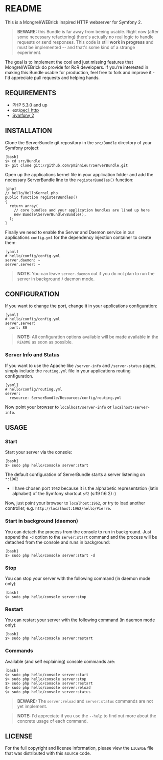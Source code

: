 README
======

This is a Mongrel/WEBrick inspired HTTP webserver for Symfony 2.

> **BEWARE:** this Bundle is far away from beeing usable. Right now (after some
> necessary refactoring) there's actually no real logic to handle requests or
> send responses. This code is still **work in progress** and must be
> implemented -- and that's some kind of a strange experiment.

The goal is to implement the cool and just missing features that Mongrel/WEBrick
do provide for RoR developers. If you're interested in making this Bundle usable
for production, feel free to fork and improve it - I'd appreciate pull requests
and helping hands.


REQUIREMENTS
------------

 * PHP 5.3.0 and up
 * ext/[pecl_http][1]
 * [Symfony 2][2]


INSTALLATION
------------

Clone the ServerBundle git repository in the `src/Bundle` directory of your
Symfony project:

    [bash]
    $> cd src/Bundle
    $> git clone git://github.com/pminnieur/ServerBundle.git


Open up the applications kernel file in your application folder and add the
necessary ServerBundle line to the `registerBundles()` function:

    [php]
    // hello/HelloKernel.php
    public function registerBundles()
    {
      return array(
        // core bundles and your application bundles are lined up here
        new Bundle\ServerBundle\Bundle(),
      );
    }


Finally we need to enable the Server and Daemon service in our applications
`config.yml` for the dependency injection container to create them:

    [yaml]
    # hello/config/config.yml
    server.daemon: ~
    server.server: ~

> **NOTE:** You can leave `server.daemon` out if you do not plan to run the
> server in background / daemon mode.


CONFIGURATION
-------------

If you want to change the port, change it in your applications configuration:

    [yaml]
    # hello/config/config.yml
    server.server:
      port: 80


> **NOTE:** All configuration options available will be made available in the
> `README` as soon as possible.


### Server Info and Status

If you want to use the Apache like `/server-info` and `/server-status` pages,
simply include the `routing.yml` file in your applications routing configuration.

    [yaml]
    # hello/config/routing.yml
    server:
      resource: ServerBundle/Resources/config/routing.yml


Now point your browser to `localhost/server-info` or `localhost/server-info`. 


USAGE
-----

### Start

Start your server via the console:

    [bash]
    $> sudo php hello/console server:start


The default configuration of ServerBundle starts a server listening on `*:1962`
- I have chosen port `1962` because it is the alphabetic representation
(latin alphabet) of the Symfony shortcut `sf2` (s:19 f:6 2) :)

Now, just point your browser to `localhost:1962`, or try to load another
controller, e.g. `http://localhost:1962/hello/Pierre`.


### Start in background (daemon)
You can detach the process from the console to run in background. Just append
the `-d` option to the `server:start` command and the process will be detached
from the console and runs in background:

    [bash]
    $> sudo php hello/console server:start -d


### Stop

You can stop your server with the following command (in daemon mode only):

    [bash]
    $> sudo php hello/console server:stop


### Restart

You can restart your server with the following command (in daemon mode only):

    [bash]
    $> sudo php hello/console server:restart


### Commands

Available (and self explaining) console commands are:

    [bash]
    $> sudo php hello/console server:start
    $> sudo php hello/console server:stop
    $> sudo php hello/console server:restart
    $> sudo php hello/console server:reload
    $> sudo php hello/console server:status


> **BEWARE:** The `server:reload` and `server:status` commands are not yet
> implement.

> **NOTE:** I'd appreciate if you use the `--help` to find out more about the
> concrete usage of each command.


LICENSE
-------

For the full copyright and license information, please view the `LICENSE` file
that was distributed with this source code.


[1]: http://pecl.php.net/package/pecl_http
[2]: http://symfony-reloaded.org/
